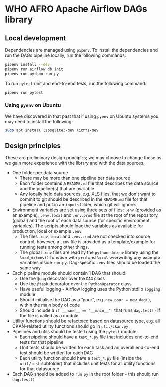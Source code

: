 # WHO AFRO Apache Airflow DAGs library

## Local development

Dependencies are managed using `pipenv`. To install the dependencies and run the DAGs pipeline locally, run the following commands:

```sh
pipenv install --dev
pipenv run airflow db init
pipenv run python run.py
```

To run `pytest` unit and end-to-end tests, run the following command:

```sh
pipenv run pytest
```

### Using `pyenv` on Ubuntu

We have discovered in that past that if using `pyenv` on Ubuntu systems you may need to install the following:

```sh
sudo apt install libsqlite3-dev libffi-dev
```


## Design principles

These are preliminary design principles; we may choose to change these as we gain more experience with the library and with the data sources.

* One folder per data source
  * There may be more than one pipeline per data source
  * Each folder contains a `README.md` file that describes the data source and the pipeline(s) that are available
  * Any locally held data sources, e.g. XLS files, that we don't want to commit to git should be described in the `README.md` file for that pipeline and put in an `inputs` folder, which git will ignore.
* Environment variables are set using three sets of files: `.env` (provided as an example), `.env.local` and `.env.prod` file at the root of the repository (global) and the root of each data source (for specific environment variables). The scripts should load the variables as available for production, local or example `.env`
  * The files `.env.local` and `.env.prod` are not checked into source control; however, a `.env` file is provided as a template/example for running tests among other things.
  * The global `.env` files are read by the `python-dotenv` library using the `load_dotenv()` function with `prod` and `local` overwriting any example variables inside `run.py`. Dag-specific `.env` files should be loaded the same way
* Each pipeline module should contain 1 DAG that should:
  * Use the `@dag` decorator over the `DAG` class
  * Use the `@task` decorator over the `PythonOperator` class
  * Have useful logging - Airflow logging uses the Python stdlib `logging` module
  * Should initialise the DAG as a "pour", e.g. `new_pour = new_dag()`, within the main body of code
  * Should include a `if __name__ == "__main__":` that runs `dag.test()` if the file is called as a module
* Utility functions should be refactored based on datasource type, e.g. all CKAN-related utility functions should go in `util/ckan.py`
* Pipelines and utils should be tested using the `pytest` module
  * Each pipeline should have a `test_*.py` file that includes end-to-end tests for that pipeline
  * Unit tests should be written for each task and an overall end-to-end test should be written for each DAG
  * Each utility function should have a `test_*.py` file (inside the `util/test` subfolder) that includes unit tests for all utility functions for that datasource
* Each DAG should be added to `run.py` in the root folder - this should run `dag.test()`
